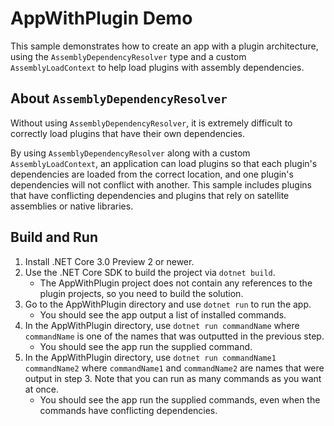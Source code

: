 # AppWithPlugin Demo

This sample demonstrates how to create an app with a plugin architecture, using the `AssemblyDependencyResolver` type and a custom `AssemblyLoadContext` to help load plugins with assembly dependencies.

## About `AssemblyDependencyResolver`

Without using `AssemblyDependencyResolver`, it is extremely difficult to correctly load plugins that have their own dependencies.

By using `AssemblyDependencyResolver` along with a custom `AssemblyLoadContext`, an application can load plugins so that each plugin's dependencies are loaded from the correct location, and one plugin's dependencies will not conflict with another. This sample includes plugins that have conflicting dependencies and plugins that rely on satellite assemblies or native libraries.

## Build and Run

1. Install .NET Core 3.0 Preview 2 or newer.
2. Use the .NET Core SDK to build the project via `dotnet build`.
   - The AppWithPlugin project does not contain any references to the plugin projects, so you need to build the solution.
3. Go to the AppWithPlugin directory and use `dotnet run` to run the app.
    - You should see the app output a list of installed commands.
4. In the AppWithPlugin directory, use `dotnet run commandName` where `commandName` is one of the names that was outputted in the previous step.
   - You should see the app run the supplied command.
5. In the AppWithPlugin directory, use `dotnet run commandName1 commandName2` where `commandName1` and `commandName2` are names that were output in step 3. Note that you can run as many commands as you want at once.
   - You should see the app run the supplied commands, even when the commands have conflicting dependencies.
